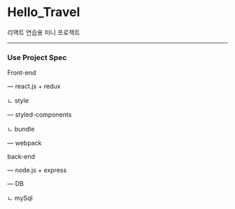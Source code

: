 # Hello_Travel
리액트 연습용 미니 프로젝트 

---

### Use Project Spec

Front-end 

— react.js + redux

ㄴ style 

  — styled-components

ㄴ bundle

  — webpack

back-end

— node.js + express

— DB 

ㄴ mySql
